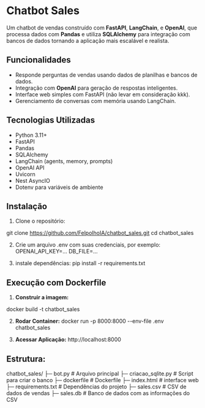 # Chatbot Sales

Um chatbot de vendas construído com **FastAPI**, **LangChain**, e **OpenAI**, que processa dados com **Pandas** e utiliza **SQLAlchemy** para integração com bancos de dados tornando a aplicação mais escalável e realista.

## Funcionalidades

- Responde perguntas de vendas usando dados de planilhas e bancos de dados.
- Integração com **OpenAI** para geração de respostas inteligentes.
- Interface web simples com FastAPI (não levar em consideração kkk).
- Gerenciamento de conversas com memória usando LangChain.

## Tecnologias Utilizadas

- Python 3.11+
- FastAPI
- Pandas
- SQLAlchemy
- LangChain (agents, memory, prompts)
- OpenAI API
- Uvicorn
- Nest AsyncIO
- Dotenv para variáveis de ambiente

## Instalação

1. Clone o repositório:


git clone https://github.com/FelpolhoIA/chatbot_sales.git
cd chatbot_sales

2. Crie um arquivo .env com suas credenciais, por exemplo:
OPENAI_API_KEY=...
DB_FILE=...

3. instale dependências:
pip install -r requirements.txt


## Execução com Dockerfile

1. **Construir a imagem:**

docker build -t chatbot_sales

2. **Rodar Container:**
docker run -p 8000:8000 --env-file .env chatbot_sales

3. **Acessar Aplicação:**
http://localhost:8000

## Estrutura:
chatbot_sales/
├─ bot.py  # Arquivo principal 
├─ criacao_sqlite.py  # Script para criar o banco
├─ dockerfile  # Dockerfile
├─ index.html # interface web 
├─ requirements.txt # Dependências do projeto
├─ sales.csv # CSV de dados de vendas
├─ sales.db # Banco de dados com as informações do CSV
